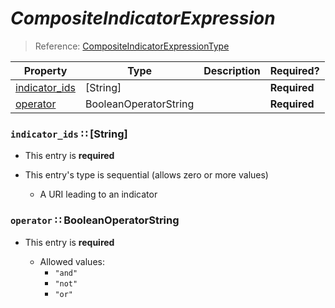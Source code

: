 <a id="map3"></a>
# *CompositeIndicatorExpression*

> Reference: [CompositeIndicatorExpressionType](http://stixproject.github.io/data-model/1.2/indicator/CompositeIndicatorExpressionType/)

| Property | Type | Description | Required? |
| -------- | ---- | ----------- | --------- |
|[indicator_ids](#indicator_ids-string)|[String]| |**Required**|
|[operator](#operator-booleanoperatorstring)|BooleanOperatorString| |**Required**|


<a id="indicator_ids-string"></a>
### `indicator_ids` ∷ [String]

* This entry is **required**
* This entry's type is sequential (allows zero or more values)


  * A URI leading to an indicator

<a id="operator-booleanoperatorstring"></a>
### `operator` ∷ BooleanOperatorString

* This entry is **required**


  * Allowed values:
    * `"and"`
    * `"not"`
    * `"or"`
